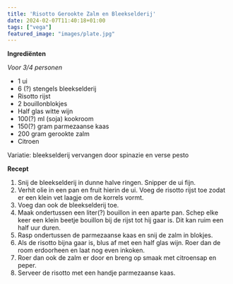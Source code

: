 ```yaml
---
title: 'Risotto Gerookte Zalm en Bleekselderij'
date: 2024-02-07T11:40:18+01:00
tags: ["vega"]
featured_image: "images/plate.jpg"
---
```


**Ingrediënten**

*Voor 3/4 personen*
- 1 ui
- 6 (?) stengels bleekselderij
- Risotto rijst
- 2 bouillonblokjes
- Half glas witte wijn
- 100(?) ml (soja) kookroom
- 150(?) gram parmezaanse kaas
- 200 gram gerookte zalm
- Citroen

Variatie: bleekselderij vervangen door spinazie en verse pesto

**Recept**
1. Snij de bleekselderij in dunne halve ringen. Snipper de ui fijn.
2. Verhit olie in een pan en fruit hierin de ui. Voeg de risotto rijst toe zodat er een klein vet laagje om de korrels vormt.
3. Voeg dan ook de bleekselderij toe.
4. Maak ondertussen een liter(?) bouillon in een aparte pan. Schep elke keer een klein beetje bouillon bij de rijst tot hij gaar is. Dit kan ruim een half uur duren. 
5. Rasp ondertussen de parmezaanse kaas en snij de zalm in blokjes.
6. Als de risotto bijna gaar is, blus af met een half glas wijn. Roer dan de room erdoorheen en laat nog even inkoken. 
7. Roer dan ook de zalm er door en breng op smaak met citroensap en peper.
8. Serveer de risotto met een handje parmezaanse kaas.